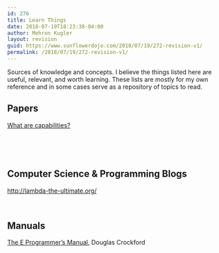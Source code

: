 ```yaml
---
id: 276
title: Learn Things
date: 2018-07-19T18:23:38-04:00
author: Mehron Kugler
layout: revision
guid: https://www.sunflowerdojo.com/2018/07/19/272-revision-v1/
permalink: /2018/07/19/272-revision-v1/
---
```

Sources of knowledge and concepts. I believe the things listed here are useful, relevant, and worth learning. These lists are mostly for my own reference and in some cases serve as a repository of topics to read.

## Papers

[What are capabilities?](http://habitatchronicles.com/2017/05/what-are-capabilities/) 

&nbsp;

&nbsp;

## Computer Science & Programming Blogs

http://lambda-the-ultimate.org/

&nbsp;

## Manuals

[The E Programmer&#8217;s Manual](https://www.crockford.com/ec/manual.html), Douglas Crockford